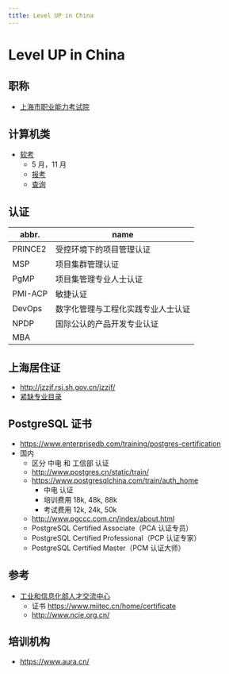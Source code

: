 ```yaml
---
title: Level UP in China
---
```


# Level UP in China

## 职称

- [上海市职业能力考试院](http://www.rsj.sh.gov.cn/xxzsp/ksy/index801.jsp)

## 计算机类

- [软考](https://www.ruankao.org.cn/)
  - 5 月，11 月
  - [报考](https://bm.ruankao.org.cn/sign/welcome)
  - [查询](https://query.ruankao.org.cn/score/main)

## 认证

| abbr.   | name                               |
| ------- | ---------------------------------- |
| PRINCE2 | 受控环境下的项目管理认证           |
| MSP     | 项目集群管理认证                   |
| PgMP    | 项目集管理专业人士认证             |
| PMI-ACP | 敏捷认证                           |
| DevOps  | 数字化管理与工程化实践专业人士认证 |
| NPDP    | 国际公认的产品开发专业认证         |
| MBA     |

## 上海居住证

- http://jzzjf.rsj.sh.gov.cn/jzzjf/
- [紧缺专业目录](http://jzzjf.rsj.sh.gov.cn/jzzjf/pingfen/jqzyml.htm)

## PostgreSQL 证书

- https://www.enterprisedb.com/training/postgres-certification
- 国内
  - 区分 中电 和 工信部 认证
  - http://www.postgres.cn/static/train/
  - https://www.postgresqlchina.com/train/auth_home
    - 中电 认证
    - 培训费用 18k, 48k, 88k
    - 考试费用 12k, 24k, 50k
  - http://www.pgccc.com.cn/index/about.html
  - PostgreSQL Certified Associate（PCA 认证专员）
  - PostgreSQL Certified Professional（PCP 认证专家）
  - PostgreSQL Certified Master（PCM 认证大师）

## 参考

- [工业和信息化部人才交流中心](https://www.miitec.cn/)
  - 证书 https://www.miitec.cn/home/certificate
  - http://www.ncie.org.cn/

## 培训机构

- https://www.aura.cn/
